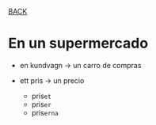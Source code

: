 [BACK](./VOCABULARY.md)


# En un supermercado

- en kundvagn -> un carro de compras

- ett pris -> un precio
  - pris`et`
  - pris`er`
  - pris`erna`


